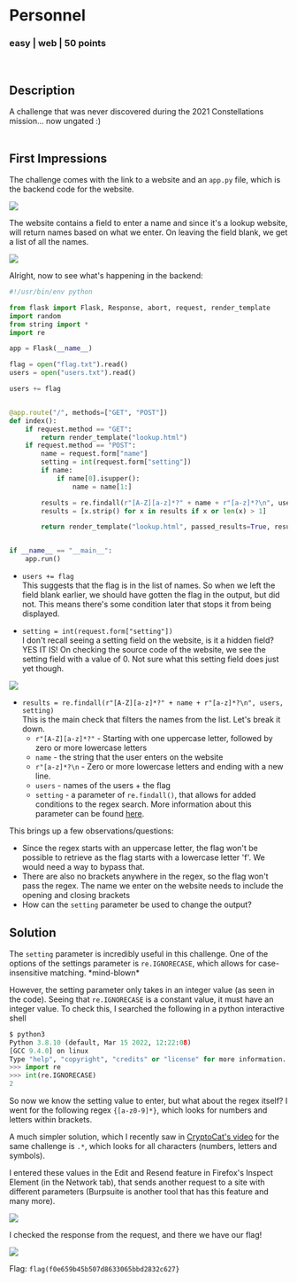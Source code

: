 # Personnel
### easy | web | 50 points
<br />

## Description
A challenge that was never discovered during the 2021 Constellations mission... now ungated :) 
<br /><br />

## First Impressions
The challenge comes with the link to a website and an `app.py` file, which is the backend code for the website.

![](images/personnel-website.png)

The website contains a field to enter a name and since it's a lookup website, will return names based on what we enter. On leaving the field blank, we get a list of all the names.

![](images/personnel-all.png)

Alright, now to see what's happening in the backend:

```python
#!/usr/bin/env python

from flask import Flask, Response, abort, request, render_template
import random
from string import *
import re

app = Flask(__name__)

flag = open("flag.txt").read()
users = open("users.txt").read()

users += flag


@app.route("/", methods=["GET", "POST"])
def index():
    if request.method == "GET":
        return render_template("lookup.html")
    if request.method == "POST":
        name = request.form["name"]
        setting = int(request.form["setting"])
        if name:
            if name[0].isupper():
                name = name[1:]

        results = re.findall(r"[A-Z][a-z]*?" + name + r"[a-z]*?\n", users, setting)
        results = [x.strip() for x in results if x or len(x) > 1]

        return render_template("lookup.html", passed_results=True, results=results)


if __name__ == "__main__":
    app.run()
```

- `users += flag` \
This suggests that the flag is in the list of names. So when we left the field blank earlier, we should have gotten the flag in the output, but did not. This means there's some condition later that stops it from being displayed.

- `setting = int(request.form["setting"])` \
I don't recall seeing a setting field on the website, is it a hidden field? YES IT IS! On checking the source code of the website, we see the setting field with a value of 0. Not sure what this setting field does just yet though.

![](images/personnel-setting.png)

- `results = re.findall(r"[A-Z][a-z]*?" + name + r"[a-z]*?\n", users, setting)` \
This is the main check that filters the names from the list. Let's break it down.
	- `r"[A-Z][a-z]*?"` - Starting with one uppercase letter, followed by zero or more lowercase letters
	- `name` - the string that the user enters on the website
	- `r"[a-z]*?\n` - Zero or more lowercase letters and ending with a new line.
	- `users` - names of the users + the flag
	- `setting` - a parameter of `re.findall()`, that allows for added conditions to the regex search. More information about this parameter can be found [here](https://pynative.com/python-regex-flags/).

This brings up a few observations/questions:
- Since the regex starts with an uppercase letter, the flag won't be possible to retrieve as the flag starts with a lowercase letter 'f'. We would need a way to bypass that.
- There are also no brackets anywhere in the regex, so the flag won't pass the regex. The name we enter on the website needs to include the opening and closing brackets
- How can the `setting` parameter be used to change the output?

## Solution

The `setting` parameter is incredibly useful in this challenge. One of the options of the settings parameter is `re.IGNORECASE`, which allows for case-insensitive matching. \*mind-blown\* 

However, the setting parameter only takes in an integer value (as seen in the code). Seeing that `re.IGNORECASE` is a constant value, it must have an integer value. To check this, I searched the following in a python interactive shell

```python
$ python3
Python 3.8.10 (default, Mar 15 2022, 12:22:08) 
[GCC 9.4.0] on linux
Type "help", "copyright", "credits" or "license" for more information.
>>> import re
>>> int(re.IGNORECASE)
2
```

So now we know the setting value to enter, but what about the regex itself? I went for the following regex `{[a-z0-9]*}`, which looks for numbers and letters within brackets.

A much simpler solution, which I recently saw in [CryptoCat's video](https://www.youtube.com/watch?v=ttsFRYkL8wQ) for the same challenge is `.*`, which looks for all characters (numbers, letters and symbols).

I entered these values in the Edit and Resend feature in Firefox's Inspect Element (in the Network tab), that sends another request to a site with different parameters (Burpsuite is another tool that has this feature and many more). 

![](images/personnel-request.png)

I checked the response from the request, and there we have our flag!

![](images/personnel-flag.png)

Flag: `flag(f0e659b45b507d8633065bbd2832c627}`